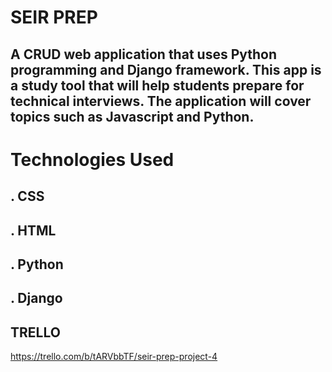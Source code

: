 # SEIR PREP

## A CRUD web application that uses Python programming and Django framework. This app is a study tool that will help students prepare for technical interviews. The application will cover topics such as Javascript and Python. 

# Technologies Used
 ## . CSS
 ## . HTML
 ## . Python 
 ## . Django



## TRELLO 
https://trello.com/b/tARVbbTF/seir-prep-project-4
